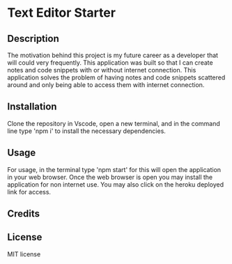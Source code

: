 # Text Editor Starter 

## Description

The motivation behind this project is my future career as a developer that will could very frequently. This application was built so that I can create notes and code snippets with or without internet connection. This application solves the problem of having notes and code snippets scattered around and only being able to access them with internet connection.

## Installation

Clone the repository in Vscode, open a new terminal, and in the command line type 'npm i' to install the necessary dependencies.

## Usage

For usage, in the terminal type 'npm start' for this will open the application in your web browser. Once the web browser is open you may install the application for non internet use. You may also click on the heroku deployed link for access.

## Credits

## License

MIT license
